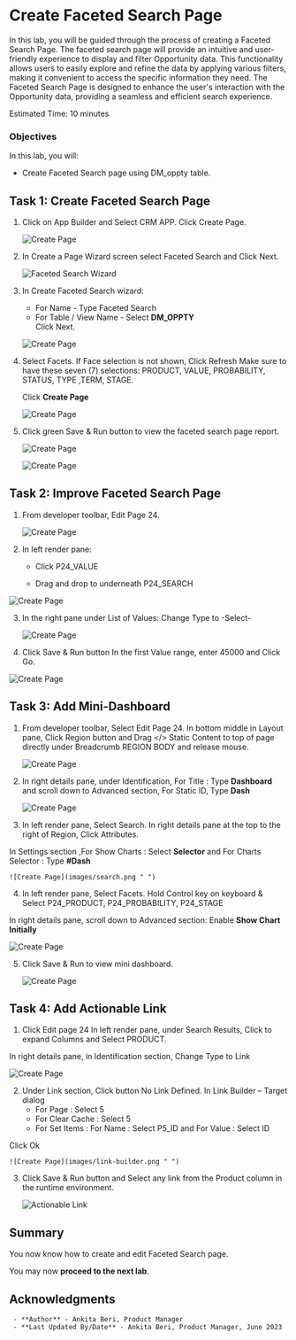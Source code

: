 # Create Faceted Search Page

In this lab, you will be guided through the process of creating a Faceted Search Page. The faceted search page will provide an intuitive and user-friendly experience to display and filter Opportunity data. This functionality allows users to easily explore and refine the data by applying various filters, making it convenient to access the specific information they need. The Faceted Search Page is designed to enhance the user's interaction with the Opportunity data, providing a seamless and efficient search experience.

Estimated Time: 10 minutes

### Objectives

In this lab, you will:
- Create Faceted Search page using DM_oppty table.

## Task 1: Create Faceted Search Page

1. Click on App Builder and Select CRM APP. Click Create Page.

   ![Create Page](images/faceted-create-page.png " ")

2. In Create a Page Wizard screen select Faceted Search and Click Next.

    ![Faceted Search Wizard](images/faceted-search-wizard1.png " ")

3. In Create Faceted Search wizard:
    - For Name - Type Faceted Search
    - For Table / View Name - Select **DM_OPPTY**  
  Click Next.

    ![Create Page](images/faceted-search-wizard2.png " ")

4. Select Facets. If Face selection is not shown, Click Refresh
   Make sure to have these seven (7) selections: PRODUCT, VALUE, PROBABILITY, STATUS, TYPE ,TERM, STAGE.

   Click **Create Page**

    ![Create Page](images/faceted-wizard3.png " ")

5. Click green Save & Run button to view the faceted search page report.

    ![Create Page](images/facet-search-run.png " ")

    ![Create Page](images/faceted-search-page.png " ")

## Task 2: Improve Faceted Search Page  

1. From developer toolbar, Edit Page 24.

    ![Create Page](images/faceted-search-page.png " ")

2. In left render pane:

     - Click P24_VALUE

     - Drag and drop to underneath P24_SEARCH

  ![Create Page](images/drag-value.png " ")

3. In the right pane under List of Values:
   Change Type to -Select-

   ![Create Page](images/select-value.png " ")   

4. Click Save & Run button
   In the first Value range, enter 45000 and Click Go.

  ![Create Page](images/select-range.png " ")

## Task 3: Add Mini-Dashboard

1. From developer toolbar, Select Edit Page 24.
In bottom middle in Layout pane, Click Region button and  Drag </> Static Content to top of page directly under Breadcrumb REGION BODY and release mouse.

    ![Create Page](images/drag-drop.png " ")

2. In right details pane, under Identification, For Title : Type **Dashboard** and scroll down to Advanced section, For Static ID, Type **Dash**

    ![Create Page](images/dashboard.png " ")

3. In left render pane, Select Search.
In right details pane at the top to the right of Region, Click Attributes.

 In Settings section ,For Show Charts : Select **Selector** and
For Charts Selector : Type **#Dash**

    ![Create Page](images/search.png " ")

4. In left render pane, Select Facets.
Hold Control key on keyboard & Select P24_PRODUCT, P24_PROBABILITY, P24_STAGE

 In right details pane, scroll down to Advanced section:
Enable **Show Chart Initially**

   ![Create Page](images/page-items.png " ")

5. Click Save & Run to view mini dashboard.

   ![Create Page](images/run-time.png " ")

## Task 4: Add Actionable Link

1. Click Edit page 24
In left render pane, under Search Results, Click to expand Columns
and Select PRODUCT.

 In right details pane, in Identification section, Change Type to Link

 ![Create Page](images/search-results.png " ")

2. Under Link section, Click button No Link Defined.
   In Link Builder – Target dialog
   - For Page : Select 5
   - For Clear Cache : Select 5
   - For Set Items : For Name : Select P5_ID and For Value : Select ID

 Click Ok

    ![Create Page](images/link-builder.png " ")

3. Click Save & Run button and Select any link from the Product column in the runtime environment.

    ![Actionable Link](images/link-runtime.png " ")

## **Summary**

You now know how to create and edit Faceted Search page.

You may now **proceed to the next lab**.   

## Acknowledgments
     - **Author** - Ankita Beri, Product Manager
     - **Last Updated By/Date** - Ankita Beri, Product Manager, June 2023

